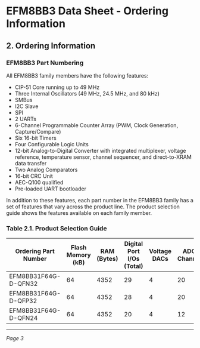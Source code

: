 # EFM8BB3 Data Sheet - Ordering Information

## 2. Ordering Information

### EFM8BB3 Part Numbering

All EFM8BB3 family members have the following features:

- CIP-51 Core running up to 49 MHz
- Three Internal Oscillators (49 MHz, 24.5 MHz, and 80 kHz)
- SMBus
- I2C Slave
- SPI
- 2 UARTs
- 6-Channel Programmable Counter Array (PWM, Clock Generation, Capture/Compare)
- Six 16-bit Timers
- Four Configurable Logic Units
- 12-bit Analog-to-Digital Converter with integrated multiplexer, voltage reference, temperature sensor, channel sequencer, and direct-to-XRAM data transfer
- Two Analog Comparators
- 16-bit CRC Unit
- AEC-Q100 qualified
- Pre-loaded UART bootloader

In addition to these features, each part number in the EFM8BB3 family has a set of features that vary across the product line. The product selection guide shows the features available on each family member.

### Table 2.1. Product Selection Guide

| Ordering Part Number         | Flash Memory (kB) | RAM (Bytes) | Digital Port I/Os (Total) | Voltage DACs | ADC0 Channels | Comparator 0 Inputs | Comparator 1 Inputs | Pb-free (RoHS Compliant) | Package   |
|-----------------------------|-------------------|-------------|---------------------------|--------------|---------------|---------------------|---------------------|--------------------------|-----------|
| EFM8BB31F64G-D-QFN32        | 64                | 4352        | 29                        | 4            | 20            | 10                  | 9                   | Yes                      | QFN32-GI  |
| EFM8BB31F64G-D-QFP32        | 64                | 4352        | 28                        | 4            | 20            | 10                  | 9                   | Yes                      | QFP32     |
| EFM8BB31F64G-D-QFN24        | 64                | 4352        | 20                        | 4            | 12            | 6                   | 6                   | Yes                      | QFN24-GI  |

---

*Page 3*